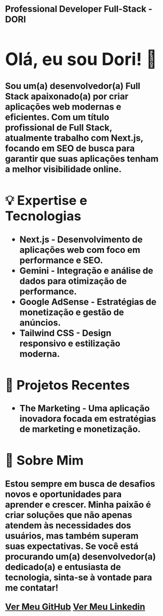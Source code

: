 <!DOCTYPE html>
<html>
<body>
    <h1>Professional Developer Full-Stack - DORI
    <div class="container">
        <h1>Olá, eu sou Dori! 👋</h1>
        <p>Sou um(a) desenvolvedor(a) Full Stack apaixonado(a) por criar aplicações web modernas e eficientes. Com um título profissional de Full Stack, atualmente trabalho com <strong>Next.js</strong>, focando em SEO de busca para garantir que suas aplicações tenham a melhor visibilidade online.</p>
        <div class="highlight">
            <h2>💡 Expertise e Tecnologias</h2>
            <ul>
                <li><strong>Next.js</strong> - Desenvolvimento de aplicações web com foco em performance e SEO.</li>
                <li><strong>Gemini</strong> - Integração e análise de dados para otimização de performance.</li>
                <li><strong>Google AdSense</strong> - Estratégias de monetização e gestão de anúncios.</li>
                <li><strong>Tailwind CSS</strong> - Design responsivo e estilização moderna.</li>
            </ul>
        </div>
        <h2>🚀 Projetos Recentes</h2>
        <ul>
            <li><strong>The Marketing</strong> - Uma aplicação inovadora focada em estratégias de marketing e monetização.</li>
        </ul>
        <h2>🌟 Sobre Mim</h2>
        <p>Estou sempre em busca de desafios novos e oportunidades para aprender e crescer. Minha paixão é criar soluções que não apenas atendem às necessidades dos usuários, mas também superam suas expectativas. Se você está procurando um(a) desenvolvedor(a) dedicado(a) e entusiasta de tecnologia, sinta-se à vontade para me contatar!</p>
        <a href="https://github.com/federico-dorigatti-assan" class="button">Ver Meu GitHub</a>
        <a href="https://www.linkedin.com/in/federico-dorigatti-assan/" class="button">Ver Meu Linkedin</a>
    </div>
</body>
</html>
